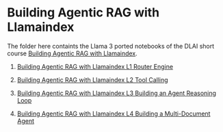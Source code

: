 # Building Agentic RAG with Llamaindex

The folder here containts the Llama 3 ported notebooks of the DLAI short course [Building Agentic RAG with Llamaindex](https://www.deeplearning.ai/short-courses/building-agentic-rag-with-llamaindex/).

1. [Building Agentic RAG with Llamaindex L1 Router Engine](../../../quickstart/agents/dlai/Building_Agentic_RAG_with_Llamaindex_L1_Router_Engine.ipynb)

2. [Building Agentic RAG with Llamaindex L2 Tool Calling](Building_Agentic_RAG_with_Llamaindex_L2_Tool_Calling.ipynb)

3. [Building Agentic RAG with Llamaindex L3 Building an Agent Reasoning Loop](Building_Agentic_RAG_with_Llamaindex_L3_Building_an_Agent_Reasoning_Loop.ipynb)

3. [Building Agentic RAG with Llamaindex L4 Building a Multi-Document Agent](Building_Agentic_RAG_with_Llamaindex_L4_Building_a_Multi-Document_Agent.ipynb)
